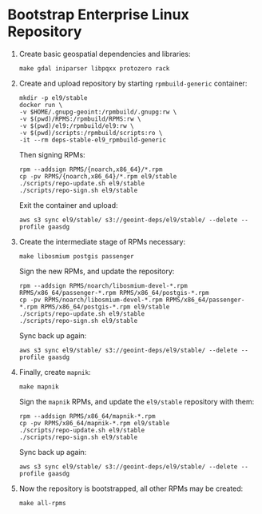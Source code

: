 # Bootstrap Enterprise Linux Repository

1. Create basic geospatial dependencies and libraries:

   ```
   make gdal iniparser libpqxx protozero rack
   ```

1. Create and upload repository by starting `rpmbuild-generic` container:

   ```
   mkdir -p el9/stable
   docker run \
   -v $HOME/.gnupg-geoint:/rpmbuild/.gnupg:rw \
   -v $(pwd)/RPMS:/rpmbuild/RPMS:rw \
   -v $(pwd)/el9:/rpmbuild/el9:rw \
   -v $(pwd)/scripts:/rpmbuild/scripts:ro \
   -it --rm deps-stable-el9_rpmbuild-generic
   ```

   Then signing RPMs:

   ```
   rpm --addsign RPMS/{noarch,x86_64}/*.rpm
   cp -pv RPMS/{noarch,x86_64}/*.rpm el9/stable
   ./scripts/repo-update.sh el9/stable
   ./scripts/repo-sign.sh el9/stable
   ```

   Exit the container and upload:

   ```
   aws s3 sync el9/stable/ s3://geoint-deps/el9/stable/ --delete --profile gaasdg
   ```

1. Create the intermediate stage of RPMs necessary:

    ```
    make libosmium postgis passenger
    ```

    Sign the new RPMs, and update the repository:

    ```
    rpm --addsign RPMS/noarch/libosmium-devel-*.rpm RPMS/x86_64/passenger-*.rpm RPMS/x86_64/postgis-*.rpm
    cp -pv RPMS/noarch/libosmium-devel-*.rpm RPMS/x86_64/passenger-*.rpm RPMS/x86_64/postgis-*.rpm el9/stable
    ./scripts/repo-update.sh el9/stable
    ./scripts/repo-sign.sh el9/stable
    ```

    Sync back up again:

    ```
    aws s3 sync el9/stable/ s3://geoint-deps/el9/stable/ --delete --profile gaasdg
    ```

1. Finally, create `mapnik`:

    ```
    make mapnik
    ```

    Sign the `mapnik` RPMs, and update the `el9/stable` repository with them:

    ```
    rpm --addsign RPMS/x86_64/mapnik-*.rpm
    cp -pv RPMS/x86_64/mapnik-*.rpm el9/stable
    ./scripts/repo-update.sh el9/stable
    ./scripts/repo-sign.sh el9/stable
    ```

    Sync back up again:

    ```
    aws s3 sync el9/stable/ s3://geoint-deps/el9/stable/ --delete --profile gaasdg
    ```

1.  Now the repository is bootstrapped, all other RPMs may be created:

    ```
    make all-rpms
    ```
